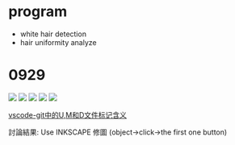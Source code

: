 # program
- white hair detection
- hair uniformity analyze 
# 0929
![](https://i.imgur.com/oolKniD.png)
![](https://i.imgur.com/wQc7iNa.png)
![](https://i.imgur.com/XZYBo6T.png)
![](https://i.imgur.com/h3Xqpv4.png)
![](https://i.imgur.com/V10rsdi.png)

[vscode-git中的U,M和D文件标记含义](https://blog.csdn.net/qq_43827595/article/details/100393316)

討論結果:
Use INKSCAPE 修圖 (object→click→the first one button)